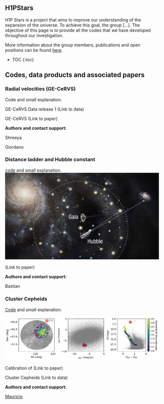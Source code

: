 ## H1PStars

H1P Stars is a project that aims to improve our understanding of the expansion of the universe. To achieve this goal, the group [...]. The objective of this page is to provide all the codes that we have developed throughout our investigation.

More information about the group members, publications and open positions can be found [here](https://www.epfl.ch/labs/scd/). 





* TOC
{:toc}

## Codes, data products and associated papers 

### Radial velocities (GE-CeRVS)

Code and small explanation.

GE-CeRVS Data release 1 (Link to data)

GE-CeRVS  (Link to paper)

**Authors and contact support:**

Shreeya

Giordano 




### Distance ladder and Hubble constant
[code](https://github.com/bastian-lengen-epfl/DistanceLadder) and small explanation.
![Vcen!](hubble.jpg)

(Link to paper)

**Authors and contact support:**

Bastian 




### Cluster Cepheids  
[Code](https://github.com/MCruzReyes/H1PSTARS) and small explanation.

![Vcen!](vcen.png)

Calibration of (Link to paper)

Cluster Cepheids (Link to data)



**Authors and contact support:**
 

[Mauricio](mailto:mauricio.cruzre@gmail.com?subject=[GitHub]%20Source%20Han%20Sans)












